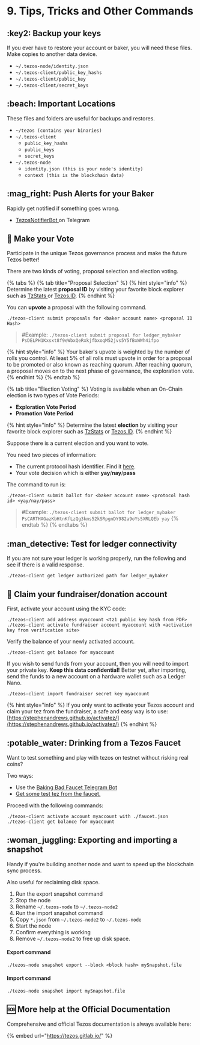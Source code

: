 # 9. Tips, Tricks and Other Commands

## :key2: Backup your keys

If you ever have to restore your account or baker, you will need these files. Make copies to another data device.

* `~/.tezos-node/identity.json`
* `~/.tezos-client/public_key_hashs`
* `~/.tezos-client/public_key`
* `~/.tezos-client/secret_keys`

## :beach: Important Locations

These files and folders are useful for backups and restores.

* `~/tezos (contains your binaries)`
* `~/.tezos-client`
  * `public_key_hashs`
  * `public_keys`
  * `secret_keys`
* `~/.tezos-node`
  * `identity.json (this is your node's identity)`
  * `context (this is the blockchain data)`

## :mag\_right: Push Alerts for your Baker

Rapidly get notified if something goes wrong.

* [TezosNotifierBot ](https://t.me/TezosNotifierBot)on Telegram

## :hotel: Make your Vote

Participate in the unique Tezos governance process and make the future Tezos better!

There are two kinds of voting, proposal selection and election voting.&#x20;

{% tabs %}
{% tab title="Proposal Selection" %}
{% hint style="info" %}
Determine the latest **proposal ID** by visiting your favorite block explorer such as [TzStats ](https://tzstats.com/election/head)or [Tezos.ID](https://tezos.id/proposals).
{% endhint %}

You can **upvote** a proposal with the following command.&#x20;

```
./tezos-client submit proposals for <baker account name> <proposal ID Hash>
```

> \#Example: `./tezos-client submit proposal for ledger_mybaker  PsDELPH1Kxsxt8f9eWbxQeRxkjfbxoqM52jvs5Y5fBxWWh4ifpo`

{% hint style="info" %}
Your baker's upvote is weighted by the number of rolls you control. At least 5% of all rolls must upvote in order for a proposal to be promoted or also known as reaching quorum. After reaching quorum, a proposal moves on to the next phase of governance, the exploration vote.
{% endhint %}
{% endtab %}

{% tab title="Election Voting" %}
Voting is available when an On-Chain election is two types of Vote Periods:

* **Exploration Vote Period**
* **Promotion Vote Period**

{% hint style="info" %}
Determine the latest **election** by visiting your favorite block explorer such as [TzStats](https://tzstats.com/election/head) or [Tezos.ID](https://tezos.id/voting-periods).
{% endhint %}

Suppose there is a current election and you want to vote.

You need two pieces of information:

* The current protocol hash identifier. Find it [here](https://tezos.id/protocols).
* Your vote decision which is either **yay**/**nay**/**pass**

The command to run is:

```
./tezos-client submit ballot for <baker account name> <protocol hash id> <yay/nay/pass>
```

> \#Example: `./tezos-client submit ballot for ledger_mybaker PsCARTHAGazKbHtnKfLzQg3kms52kSRpgnDY982a9oYsSXRLQEb yay`
{% endtab %}
{% endtabs %}

## :man\_detective: Test for ledger connectivity

If you are not sure your ledger is working properly, run the following and see if there is a valid response.

```
./tezos-client get ledger authorized path for ledger_mybaker
```

## :lollipop: Claim your fundraiser/donation account

First, activate your account using the KYC code:

```
./tezos-client add address myaccount <tz1 public key hash from PDF>
./tezos-client activate fundraiser account myaccount with <activation key from verification site>
```

Verify the balance of your newly activated account.

```
./tezos-client get balance for myaccount
```

If you wish to send funds from your account, then you will need to import your private key. **Keep this data confidential!** Better yet, after importing, send the funds to a new account on a hardware wallet such as a Ledger Nano.

```
./tezos-client import fundraiser secret key myaccount
```

{% hint style="info" %}
If you only want to activate your Tezos account and claim your tez from the fundraiser, a safe and easy way is to use: [https://stephenandrews.github.io/activatez/](https://stephenandrews.github.io/activatez/)
{% endhint %}

## :potable\_water: Drinking from a Tezos Faucet

Want to test something and play with tezos on testnet without risking real coins?

Two ways:

* Use the [Baking Bad Faucet Telegram Bot](https://t.me/tezos\_faucet\_bot)
* [Get some test tez from the faucet.](https://faucet.tzalpha.net/)

Proceed with the following commands:

```
./tezos-client activate account myaccount with ./faucet.json
./tezos-client get balance for myaccount
```

## :woman\_juggling: Exporting and importing a snapshot

Handy if you're building another node and want to speed up the blockchain sync process.

Also useful for reclaiming disk space.&#x20;

1. Run the export snapshot command
2. Stop the node
3. Rename `~/.tezos-node` to `~/.tezos-node2`
4. Run the import snapshot command
5. Copy `*.json` from `~/.tezos-node2` to `~/.tezos-node`
6. Start the node
7. Confirm everything is working
8. Remove `~/.tezos-node2` to free up disk space.

#### Export command

```
./tezos-node snapshot export --block <block hash> mySnapshot.file
```

#### Import command

```
./tezos-node snapshot import mySnapshot.file
```

## :sos: More help at the Official Documentation

Comprehensive and official Tezos documentation is always available here:

{% embed url="https://tezos.gitlab.io/" %}
